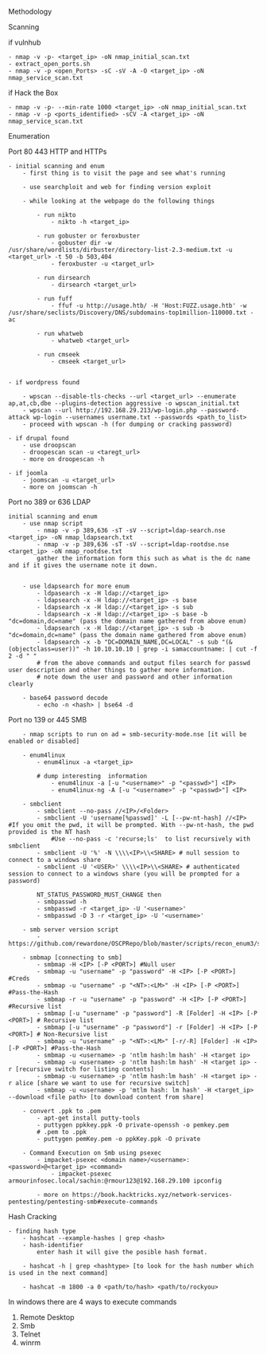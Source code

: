 Methodology

Scanning

if vulnhub

	- nmap -v -p- <target_ip> -oN nmap_initial_scan.txt
	- extract_open_ports.sh
	- nmap -v -p <open_Ports> -sC -sV -A -O <target_ip> -oN nmap_service_scan.txt

if Hack the Box

	- nmap -v -p- --min-rate 1000 <target_ip> -oN nmap_initial_scan.txt
	- nmap -v -p <ports_identified> -sCV -A <target_ip> -oN nmap_service_scan.txt

Enumeration

Port 80 443 HTTP and HTTPs

	- initial scanning and enum
		- first thing is to visit the page and see what's running

		- use searchploit and web for finding version exploit

		- while looking at the webpage do the following things

			- run nikto
				- nikto -h <target_ip>

			- run gobuster or feroxbuster
				- gobuster dir -w /usr/share/wordlists/dirbuster/directory-list-2.3-medium.txt -u <target_url> -t 50 -b 503,404
				- feroxbuster -u <target_url>

			- run dirsearch
				- dirsearch <target_url>

			- run fuff
				- ffuf -u http://usage.htb/ -H 'Host:FUZZ.usage.htb' -w /usr/share/seclists/Discovery/DNS/subdomains-top1million-110000.txt -ac

			- run whatweb
				- whatweb <target_url>

			- run cmseek
				- cmseek <target_url>


	- if wordpress found

		- wpscan --disable-tls-checks --url <target_url> --enumerate ap,at,cb,dbe --plugins-detection aggressive -o wpscan_initial.txt
		- wpscan --url http://192.168.29.213/wp-login.php --password-attack wp-login --usernames username.txt --passwords <path_to_list>
		- proceed with wpscan -h (for dumping or cracking password)

	- if drupal found
		- use droopscan 
		- droopescan scan -u <taregt_url>
		- more on droopescan -h 

	- if joomla
		- joomscan -u <target_url>
		- more on joomscan -h



Port no 389 or 636 LDAP

	initial scanning and enum
		- use nmap script 
			- nmap -v -p 389,636 -sT -sV --script=ldap-search.nse <target_ip> -oN nmap_ldapsearch.txt
			- nmap -v -p 389,636 -sT -sV --script=ldap-rootdse.nse <target_ip> -oN nmap_rootdse.txt
			gather the information form this such as what is the dc name and if it gives the username note it down.


		- use ldapsearch for more enum
			- ldpasearch -x -H ldap://<target_ip>
			- ldapsearch -x -H ldap://<target_ip> -s base
			- ldapsearch -x -H ldap://<target_ip> -s sub
			- ldapsearch -x -H ldap://<target_ip> -s base -b "dc=domain,dc=name" (pass the domain name gathered from above enum)
			- ldapsearch -x -H ldap://<target_ip> -s sub -b "dc=domain,dc=name" (pass the domain name gathered from above enum)
			- ldapsearch -x -b "DC=DOMAIN_NAME,DC=LOCAL" -s sub "(&(objectclass=user))" -h 10.10.10.10 | grep -i samaccountname: | cut -f 2 -d " "
			# from the above commands and output files search for passwd user description and other things to gather more information.
			# note down the user and password and other information clearly

		- base64 password decode
			- echo -n <hash> | bse64 -d



Port no 139 or 445 SMB

		- nmap scripts to run on ad = smb-security-mode.nse [it will be enabled or disabled]

		- enum4linux
			- enum4linux -a <target_ip>
			
			# dump interesting  information
				- enum4linux -a [-u "<username>" -p "<passwd>"] <IP>
				- enum4linux-ng -A [-u "<username>" -p "<passwd>"] <IP>

		- smbclient
			- smbclient --no-pass //<IP>/<Folder>
			- smbclient -U 'username[%passwd]' -L [--pw-nt-hash] //<IP> #If you omit the pwd, it will be prompted. With --pw-nt-hash, the pwd provided is the NT hash
				#Use --no-pass -c 'recurse;ls'  to list recursively with smbclient
			- smbclient -U '%' -N \\\\<IP>\\<SHARE> # null session to connect to a windows share
			- smbclient -U '<USER>' \\\\<IP>\\<SHARE> # authenticated session to connect to a windows share (you will be prompted for a password)

			NT_STATUS_PASSWORD_MUST_CHANGE then
			- smbpasswd -h 
			- smbpasswd -r <target_ip> -U '<username>'
			- smbpasswd -D 3 -r <target_ip> -U '<username>'

		- smb server version script
			- https://github.com/rewardone/OSCPRepo/blob/master/scripts/recon_enum3/smbver.sh

		- smbmap [connecting to smb]
			- smbmap -H <IP> [-P <PORT>] #Null user
			- smbmap -u "username" -p "password" -H <IP> [-P <PORT>] #Creds
			- smbmap -u "username" -p "<NT>:<LM>" -H <IP> [-P <PORT>] #Pass-the-Hash
			- smbmap -r -u "username" -p "password" -H <IP> [-P <PORT>] #Recursive list
			- smbmap [-u "username" -p "password"] -R [Folder] -H <IP> [-P <PORT>] # Recursive list
			- smbmap [-u "username" -p "password"] -r [Folder] -H <IP> [-P <PORT>] # Non-Recursive list
			- smbmap -u "username" -p "<NT>:<LM>" [-r/-R] [Folder] -H <IP> [-P <PORT>] #Pass-the-Hash
			- smbmap -u <username> -p 'ntlm hash:lm hash' -H <target ip>
			- smbmap -u <username> -p 'ntlm hash:lm hash' -H <target ip> -r [recursive switch for listing contents]
			- smbmap -u <username> -p 'ntlm hash:lm hash' -H <target ip> -r alice [share we want to use for recursive switch]
			- smbmap -u <username> -p 'mtlm hash: lm hash' -H <target_ip> --download <file path> [to download content from share]

		- convert .ppk to .pem 
			- apt-get install putty-tools
			- puttygen ppkkey.ppk -O private-openssh -o pemkey.pem
			# .pem to .ppk
			- puttygen pemKey.pem -o ppkKey.ppk -O private

		- Command Execution on Smb using psexec
			- impacket-psexec <domain name>/<username>:<password>@<target_ip> <command>
				- impacket-psexec armourinfosec.local/sachin:@rmour123@192.168.29.100 ipconfig

			- more on https://book.hacktricks.xyz/network-services-pentesting/pentesting-smb#execute-commands


Hash Cracking

	- finding hash type 
		- hashcat --example-hashes | grep <hash>
		- hash-identifier
			enter hash it will give the posible hash format.

		- hashcat -h | grep <hashtype> [to look for the hash number which is used in the next command]

		- hashcat -m 1800 -a 0 <path/to/hash> <path/to/rockyou> 


In windows there are 4 ways to execute commands

1. Remote Desktop
2. Smb
3. Telnet
4. winrm
